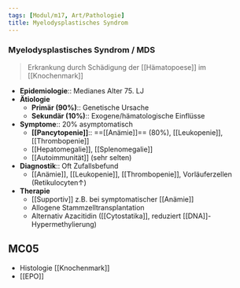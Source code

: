 ```yaml
---
tags: [Modul/m17, Art/Pathologie]
title: Myelodysplastisches Syndrom
---
```

### Myelodysplastisches Syndrom / MDS
> Erkrankung durch Schädigung der [[Hämatopoese]] im [[Knochenmark]]
- **Epidemiologie**:: Medianes Alter 75. LJ
- **Ätiologie**
	- **Primär (90%)**:: Genetische Ursache
	- **Sekundär (10%)**:: Exogene/hämatologische Einflüsse
- **Symptome**:: 20% asymptomatisch
	- **[[Pancytopenie]]**:: ==[[Anämie]]== (80%), [[Leukopenie]], [[Thrombopenie]]
	- [[Hepatomegalie]], [[Splenomegalie]]
	- [[Autoimmunität]] (sehr selten)
- **Diagnostik**:: Oft Zufallsbefund
	- [[Anämie]], [[Leukopenie]], [[Thrombopenie]], Vorläuferzellen (Retikulocyten↑)
- **Therapie**
	- [[Supportiv]] z.B. bei symptomatischer [[Anämie]]
	- Allogene Stammzelltransplantation
	- Alternativ Azacitidin ([[Cytostatika]], reduziert [[DNA]]-Hypermethylierung)

## MC05
- Histologie [[Knochenmark]]
- [[EPO]]